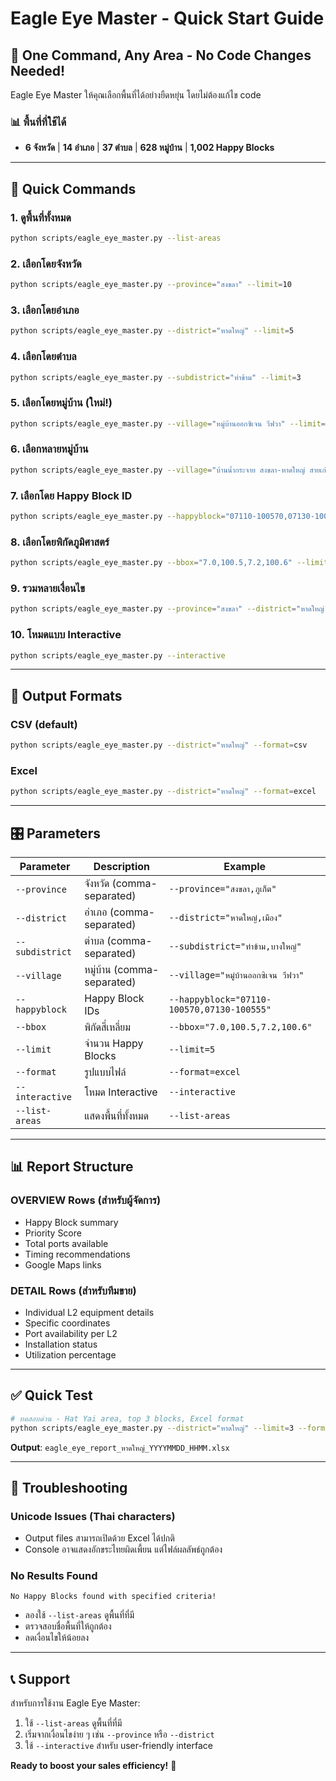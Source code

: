 # Eagle Eye Master - Quick Start Guide

## 🚀 One Command, Any Area - No Code Changes Needed!

Eagle Eye Master ให้คุณเลือกพื้นที่ได้อย่างยืดหยุ่น โดยไม่ต้องแก้ไข code

### 📊 พื้นที่ที่ใช้ได้
- **6 จังหวัด** | **14 อำเภอ** | **37 ตำบล** | **628 หมู่บ้าน** | **1,002 Happy Blocks**

---

## 🎯 Quick Commands

### 1. ดูพื้นที่ทั้งหมด
```bash
python scripts/eagle_eye_master.py --list-areas
```

### 2. เลือกโดยจังหวัด
```bash
python scripts/eagle_eye_master.py --province="สงขลา" --limit=10
```

### 3. เลือกโดยอำเภอ
```bash
python scripts/eagle_eye_master.py --district="หาดใหญ่" --limit=5
```

### 4. เลือกโดยตำบล
```bash
python scripts/eagle_eye_master.py --subdistrict="ท่าข้าม" --limit=3
```

### 5. เลือกโดยหมู่บ้าน (ใหม่!)
```bash
python scripts/eagle_eye_master.py --village="หมู่บ้านออกซิเจน วีฟวา" --limit=1
```

### 6. เลือกหลายหมู่บ้าน
```bash
python scripts/eagle_eye_master.py --village="บ้านน้ำกระจาย สงขลา-หาดใหญ่ สายเก่า,หมู่บ้านออกซิเจน วีฟวา"
```

### 7. เลือกโดย Happy Block ID
```bash
python scripts/eagle_eye_master.py --happyblock="07110-100570,07130-100555"
```

### 8. เลือกโดยพิกัดภูมิศาสตร์
```bash
python scripts/eagle_eye_master.py --bbox="7.0,100.5,7.2,100.6" --limit=5
```

### 9. รวมหลายเงื่อนไข
```bash
python scripts/eagle_eye_master.py --province="สงขลา" --district="หาดใหญ่" --village="หมู่บ้านออกซิเจน วีฟวา" --format=excel
```

### 10. โหมดแบบ Interactive
```bash
python scripts/eagle_eye_master.py --interactive
```

---

## 📁 Output Formats

### CSV (default)
```bash
python scripts/eagle_eye_master.py --district="หาดใหญ่" --format=csv
```

### Excel
```bash
python scripts/eagle_eye_master.py --district="หาดใหญ่" --format=excel
```

---

## 🎛️ Parameters

| Parameter | Description | Example |
|-----------|-------------|---------|
| `--province` | จังหวัด (comma-separated) | `--province="สงขลา,ภูเก็ต"` |
| `--district` | อำเภอ (comma-separated) | `--district="หาดใหญ่,เมือง"` |
| `--subdistrict` | ตำบล (comma-separated) | `--subdistrict="ท่าข้าม,บางใหญ่"` |
| `--village` | หมู่บ้าน (comma-separated) | `--village="หมู่บ้านออกซิเจน วีฟวา"` |
| `--happyblock` | Happy Block IDs | `--happyblock="07110-100570,07130-100555"` |
| `--bbox` | พิกัดสี่เหลี่ยม | `--bbox="7.0,100.5,7.2,100.6"` |
| `--limit` | จำนวน Happy Blocks | `--limit=5` |
| `--format` | รูปแบบไฟล์ | `--format=excel` |
| `--interactive` | โหมด Interactive | `--interactive` |
| `--list-areas` | แสดงพื้นที่ทั้งหมด | `--list-areas` |

---

## 📊 Report Structure

### OVERVIEW Rows (สำหรับผู้จัดการ)
- Happy Block summary
- Priority Score
- Total ports available
- Timing recommendations
- Google Maps links

### DETAIL Rows (สำหรับทีมขาย)
- Individual L2 equipment details
- Specific coordinates
- Port availability per L2
- Installation status
- Utilization percentage

---

## ✅ Quick Test

```bash
# ทดสอบด่วน - Hat Yai area, top 3 blocks, Excel format
python scripts/eagle_eye_master.py --district="หาดใหญ่" --limit=3 --format=excel
```

**Output**: `eagle_eye_report_หาดใหญ่_YYYYMMDD_HHMM.xlsx`

---

## 🔧 Troubleshooting

### Unicode Issues (Thai characters)
- Output files สามารถเปิดด้วย Excel ได้ปกติ
- Console อาจแสดงอักขระไทยผิดเพี้ยน แต่ไฟล์ผลลัพธ์ถูกต้อง

### No Results Found
```
No Happy Blocks found with specified criteria!
```
- ลองใช้ `--list-areas` ดูพื้นที่ที่มี
- ตรวจสอบชื่อพื้นที่ให้ถูกต้อง
- ลดเงื่อนไขให้น้อยลง

---

## 📞 Support

สำหรับการใช้งาน Eagle Eye Master:
1. ใช้ `--list-areas` ดูพื้นที่ที่มี
2. เริ่มจากเงื่อนไขง่าย ๆ เช่น `--province` หรือ `--district`
3. ใช้ `--interactive` สำหรับ user-friendly interface

**Ready to boost your sales efficiency!** 🎯